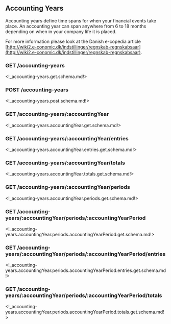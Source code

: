 ## Accounting Years

Accounting years define time spans for when your financial events take place. An accounting year can span anywhere from 6 to 18 months depending on when in your company life it is placed.

For more information please look at the Danish e-copedia article [http://wiki2.e-conomic.dk/indstillinger/regnskab-regnskabsaar](http://wiki2.e-conomic.dk/indstillinger/regnskab-regnskabsaar).

### <span class='get'>GET</span> /accounting-years

<!_accounting-years.get.schema.md!>

### <span class='post'>POST</span> /accounting-years

<!_accounting-years.post.schema.md!>

### <span class='get'>GET</span> /accounting-years/:accountingYear

<!_accounting-years.accountingYear.get.schema.md!>

### <span class='get'>GET</span> /accounting-years/:accountingYear/entries

<!_accounting-years.accountingYear.entries.get.schema.md!>

### <span class='get'>GET</span> /accounting-years/:accountingYear/totals

<!_accounting-years.accountingYear.totals.get.schema.md!>

### <span class='get'>GET</span> /accounting-years/:accountingYear/periods

<!_accounting-years.accountingYear.periods.get.schema.md!>

### <span class='get'>GET</span> /accounting-years/:accountingYear/periods/:accountingYearPeriod

<!_accounting-years.accountingYear.periods.accountingYearPeriod.get.schema.md!>

### <span class='get'>GET</span> /accounting-years/:accountingYear/periods/:accountingYearPeriod/entries

<!_accounting-years.accountingYear.periods.accountingYearPeriod.entries.get.schema.md!>

### <span class='get'>GET</span> /accounting-years/:accountingYear/periods/:accountingYearPeriod/totals

<!_accounting-years.accountingYear.periods.accountingYearPeriod.totals.get.schema.md!>